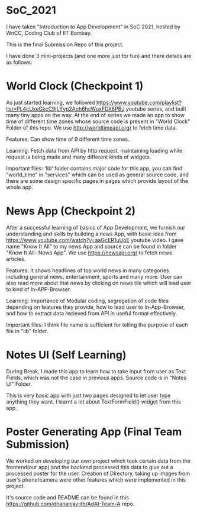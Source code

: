 # SoC_2021

I have taken "Introduction to App Development" in SoC 2021, hosted by WnCC, Coding Club of IIT Bombay.

This is the final Submission Repo of this project.

I have done 3 mini-projects (and one more just for fun) and there details are as follows:

# World Clock (Checkpoint 1)

As just started learning, we followed https://www.youtube.com/playlist?list=PL4cUxeGkcC9jLYyp2Aoh6hcWuxFDX6PBJ youtube series, and built many tiny apps on the way. At the end of series we made an app to show time of different time zones whose source code is present in "World Clock" Folder of this repo. We use http://worldtimeapi.org/ to fetch time data. 

Features: Can show time of 9 different time zones.

Learning: Fetch data from API by http request, maintaining loading while request is being made and many different kinds of widgets.

Important files: 'lib' folder contains major code for this app, you can find "world_time" in "services" which can be used as general source code, and there are some design specific pages in pages which provide layout of the whole app.

# News App (Checkpoint 2)

After a successful learning of basics of App Development, we furnish our understanding and skills by building a news App, with basic idea from https://www.youtube.com/watch?v=aaGcER1uUoE youtube video. I gave name "Know It All" to my news App and source can be found in folder "Know It All- News App". We use https://newsapi.org/ to fetch news articles.
 
Features: It shows headlines of top world news in many categories including general news, entertainment, sports and many more. User can also read more about that news by clicking on news tile which will lead user to kind of In-APP-Browser.

Learning: Importance of Modular coding, segregation of code files depending on features they provide, how to lead user to In-App-Browser, and how to extract data recieved from API in useful format effectively.

Important files: I think file name is sufficient for telling the purpose of each file in "lib" folder.

# Notes UI (Self Learning)

During Break, I made this app to learn how to take input from user as Text Fields, which was not the case in previous apps. Source code is in "Notes UI" Folder.

This is very basic app with just two pages designed to let user type anything they want. I learnt a lot about TextFormField() widget from this app.

# Poster Generating App (Final Team Submission)

We worked on developing our own project which took certain data from the frontend(our app) and the backend processed this data to give out a processed poster for the user. Creation of Directory, taking up images from user’s phone/camera were other features which were implemented in this project.

It's source code and README can be found in this https://github.com/dhananjayiitb/AdAI-Team-A repo.



